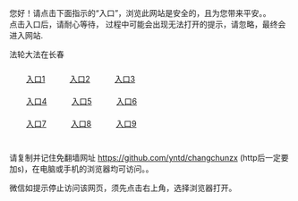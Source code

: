 您好！请点击下面指示的“入口”，浏览此网站是安全的，且为您带来平安。。 <br/>
点击入口后，请耐心等待， 过程中可能会出现无法打开的提示，请忽略，最终会进入网站. </br>

法轮大法在长春<br/>
<div style="padding:10px"><a style="margin:20px" target="_blank" href="https://d35fgttd78n0fa.cloudfront.net/2Qpsp?ghnilvtk" id="ccLink1" rel="nofollow">入口1</a> <a target="_blank" style="margin:20px" href="https://d8uk4qu5frwo6.cloudfront.net/2Qpsp?tgcfj" id="ccLink2" rel="nofollow">入口2</a> <a style="margin:20px" target="_blank" href="https://d30n9qg1wp4g85.cloudfront.net/2Qpsp?snqhnvdx" id="ccLink3" rel="nofollow">入口3</a></div>

<div style="padding:10px" ><a style="margin:20px" target="_blank" href="https://d35fgttd78n0fa.cloudfront.net/2Qpsp?ghnilvtk" id="ccLink4" rel="nofollow">入口4</a> <a style="margin:20px" href="https://d8uk4qu5frwo6.cloudfront.net/2Qpsp?tgcfj" target="_blank" id="ccLink5" rel="nofollow">入口5</a> <a style="margin:20px" href="https://d30n9qg1wp4g85.cloudfront.net/2Qpsp?snqhnvdx" target="_blank" id="ccLink6" rel="nofollow">入口6</a></div>

<div style="padding:10px"><a style="margin:20px" target="_blank" href="https://d35fgttd78n0fa.cloudfront.net/2Qpsp?ghnilvtk" id="ccLink7" rel="nofollow">入口7</a> <a style="margin:20px" href="https://d8uk4qu5frwo6.cloudfront.net/2Qpsp?tgcfj" target="_blank" id="ccLink8" rel="nofollow">入口8</a> <a style="margin:20px" target="_blank" href="https://d30n9qg1wp4g85.cloudfront.net/2Qpsp?snqhnvdx" id="ccLink9" rel="nofollow">入口9</a></div>

<br/>



请复制并记住免翻墙网址 https://github.com/yntd/changchunzx (http后一定要加s)，在电脑或手机的浏览器均可访问。。<br/>

微信如提示停止访问该网页，须先点击右上角，选择浏览器打开。
